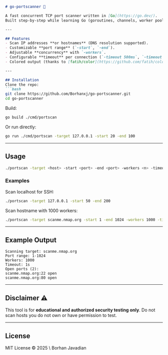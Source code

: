````markdown
# go-portscanner 🔎

A fast concurrent TCP port scanner written in [Go](https://go.dev/).  
Built step-by-step while learning Go (goroutines, channels, worker pools, context, benchmarking).

---

## Features
- Scan IP addresses **or hostnames** (DNS resolution supported).
- Customizable **port range** (`-start`, `-end`).
- Adjustable **concurrency** with `-workers`.
- Configurable **timeout** per connection (`-timeout 500ms`, `-timeout 2s`).
- Colored output (thanks to [fatih/color](https://github.com/fatih/color)).

---

## Installation
Clone the repo:
```bash
git clone https://github.com/Borhanxj/go-portscanner.git
cd go-portscanner
````

Build:

```bash
go build ./cmd/portscan
```

Or run directly:

```bash
go run ./cmd/portscan -target 127.0.0.1 -start 20 -end 100
```

---

## Usage

```bash
./portscan -target <host> -start <port> -end <port> -workers <n> -timeout <duration>
```

### Examples

Scan localhost for SSH:

```bash
./portscan -target 127.0.0.1 -start 50 -end 200
```

Scan hostname with 1000 workers:

```bash
./portscan -target scanme.nmap.org -start 1 -end 1024 -workers 1000 -timeout 1s
```

---

## Example Output

```
Scanning target: scanme.nmap.org
Port range: 1-1024
Workers: 1000
Timeout: 1s
Open ports (2):
scanme.nmap.org:22 open
scanme.nmap.org:80 open
```

---

## Disclaimer ⚠️

This tool is for **educational and authorized security testing only**.
Do not scan hosts you do not own or have permission to test.

---

## License

MIT License © 2025 \ Borhan Javadian